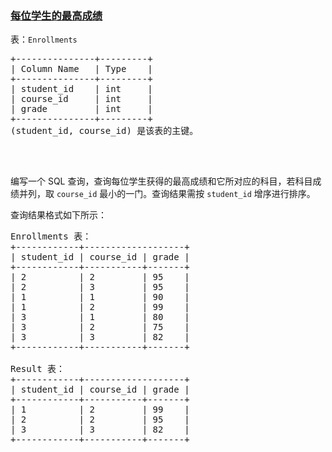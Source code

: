 ### [每位学生的最高成绩](https://leetcode-cn.com/problems/highest-grade-for-each-student)

<p>表：<code>Enrollments</code></p>

<pre>
+---------------+---------+
| Column Name   | Type    |
+---------------+---------+
| student_id    | int     |
| course_id     | int     |
| grade         | int     |
+---------------+---------+
(student_id, course_id) 是该表的主键。

</pre>

<p>&nbsp;</p>

<p>编写一个 SQL 查询，查询每位学生获得的最高成绩和它所对应的科目，若科目成绩并列，取&nbsp;<code>course_id</code>&nbsp;最小的一门。查询结果需按&nbsp;<code>student_id</code>&nbsp;增序进行排序。</p>

<p>查询结果格式如下所示：</p>

<pre>
Enrollments 表：
+------------+-------------------+
| student_id | course_id | grade |
+------------+-----------+-------+
| 2          | 2         | 95    |
| 2          | 3         | 95    |
| 1          | 1         | 90    |
| 1          | 2         | 99    |
| 3          | 1         | 80    |
| 3          | 2         | 75    |
| 3          | 3         | 82    |
+------------+-----------+-------+

Result 表：
+------------+-------------------+
| student_id | course_id | grade |
+------------+-----------+-------+
| 1          | 2         | 99    |
| 2          | 2         | 95    |
| 3          | 3         | 82    |
+------------+-----------+-------+
</pre>
